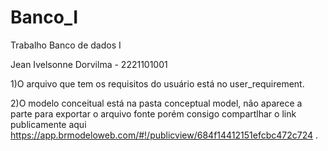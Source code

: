 # Banco_I
Trabalho Banco de dados I

Jean Ivelsonne Dorvilma - 2221101001  

1)O  arquivo que tem os requisitos do usuário está 
no user_requirement.

2)O modelo conceitual está na pasta  conceptual model, não aparece a parte para exportar 
o arquivo fonte porém consigo compartlhar o link publicamente aqui 
 https://app.brmodeloweb.com/#!/publicview/684f14412151efcbc472c724 .